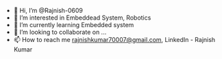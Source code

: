 - 👋 Hi, I’m @Rajnish-0609
- 👀 I’m interested in Embeddead System, Robotics
- 🌱 I’m currently learning Embedded system
- 💞️ I’m looking to collaborate on ...
- 📫 How to reach me rajnishkumar70007@gmail.com,  LinkedIn - Rajnish Kumar

<!---
Rajnish-0609/Rajnish-0609 is a ✨ special ✨ repository because its `README.md` (this file) appears on your GitHub profile.
You can click the Preview link to take a look at your changes.
--->
